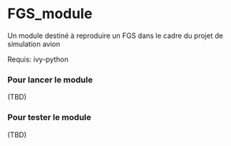 # FGS_module

Un module destiné à reproduire un FGS dans le cadre du projet de simulation avion

Requis: ivy-python

### Pour lancer le module

(TBD)

### Pour tester le module

(TBD)